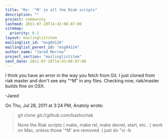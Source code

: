 ```yaml
---
title: "Re: '^M' in all the Riak scripts"
description: ""
project: community
lastmod: 2011-07-28T14:43:08-07:00
sitemap:
  priority: 0.2
layout: mailinglistitem
mailinglist_id: "msg04126"
mailinglist_parent_id: "msg04124"
author_name: "Jared Morrow"
project_section: "mailinglistitem"
sent_date: 2011-07-28T14:43:08-07:00
---
```



I think you have an error in the way you fetch from Git. I just cloned
from riak master and don't see any "^M" in any files. Checking now,
riak/master builds fine on OSX.

-Jared

On Thu, Jul 28, 2011 at 3:24 PM, Anatoly  wrote:

> git clone git://github.com/basho/riak
>
> None the Riak scripts ( make, make rel, make devrel, start, etc.. ) work on
> Mac, unless those '^M' are removed. ( just do "vi -b 